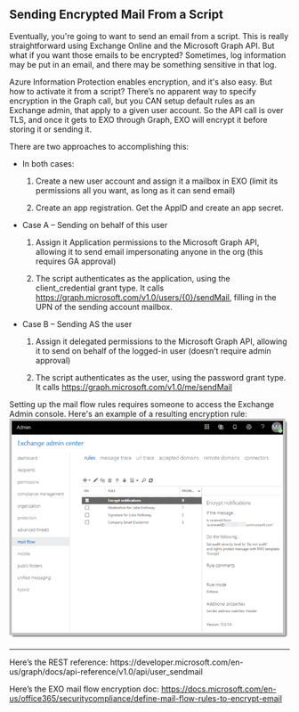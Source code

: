 ## Sending Encrypted Mail From a Script

Eventually, you're going to want to send an email from a script. This is really straightforward using Exchange Online and the Microsoft Graph API. But what if you want those emails to be encrypted? Sometimes, log information may be put in an email, and there may be something sensitive in that log.

Azure Information Protection enables encryption, and it's also easy. But how to activate it from a script? There’s no apparent way to specify encryption in the Graph call, but you CAN setup default rules as an Exchange admin, that apply to a given user account. So the API call is over TLS, and once it gets to EXO through Graph, EXO will encrypt it before storing it or sending it.

There are two approaches to accomplishing this:

*	In both cases:
     
    1.	Create a new user account and assign it a mailbox in EXO (limit its permissions all you want, as long as it can send email)
    
    2.	Create an app registration. Get the AppID and create an app secret.
    
*	Case A – Sending on behalf of this user
    
    1.  Assign it Application permissions to the Microsoft Graph API, allowing it to send email impersonating anyone in the org (this requires GA approval)

    2.	The script authenticates as the application, using the client_credential grant type. It calls https://graph.microsoft.com/v1.0/users/{0}/sendMail, filling in the UPN of the sending account mailbox.

*	Case B – Sending AS the user
    
    1.  Assign it delegated permissions to the Microsoft Graph API, allowing it to send on behalf of the logged-in user (doesn’t require admin approval)

    2.	The script authenticates as the user, using the password grant type. It calls https://graph.microsoft.com/v1.0/me/sendMail

Setting up the mail flow rules requires someone to access the Exchange Admin console. Here's an example of a resulting encryption rule:
![alt text](Files/mail-flow-rules.png)

<hr>
Here’s the REST reference:
https://developer.microsoft.com/en-us/graph/docs/api-reference/v1.0/api/user_sendmail

Here’s the EXO mail flow encryption doc:
https://docs.microsoft.com/en-us/office365/securitycompliance/define-mail-flow-rules-to-encrypt-email

